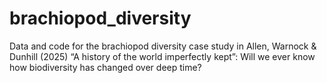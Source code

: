 # brachiopod_diversity

Data and code for the brachiopod diversity case study in Allen, Warnock & Dunhill (2025) “A history of the world imperfectly kept”: Will we ever know how biodiversity has changed over deep time?
